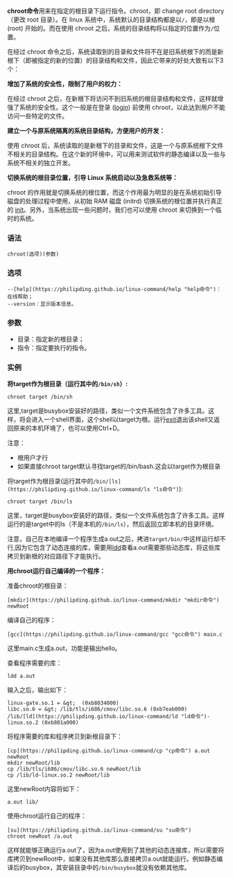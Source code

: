 **chroot命令**用来在指定的根目录下运行指令。chroot，即 change root directory （更改 root 目录）。在 linux 系统中，系统默认的目录结构都是以`/`，即是以根 (root) 开始的。而在使用 chroot 之后，系统的目录结构将以指定的位置作为`/`位置。

在经过 chroot 命令之后，系统读取到的目录和文件将不在是旧系统根下的而是新根下（即被指定的新的位置）的目录结构和文件，因此它带来的好处大致有以下3个：

**增加了系统的安全性，限制了用户的权力：**

在经过 chroot 之后，在新根下将访问不到旧系统的根目录结构和文件，这样就增强了系统的安全性。这个一般是在登录 ([login](https://philipding.github.io/linux-command/login "login命令")) 前使用 chroot，以此达到用户不能访问一些特定的文件。

**建立一个与原系统隔离的系统目录结构，方便用户的开发：**

使用 chroot 后，系统读取的是新根下的目录和文件，这是一个与原系统根下文件不相关的目录结构。在这个新的环境中，可以用来测试软件的静态编译以及一些与系统不相关的独立开发。

**切换系统的根目录位置，引导 Linux 系统启动以及急救系统等：**

chroot 的作用就是切换系统的根位置，而这个作用最为明显的是在系统初始引导磁盘的处理过程中使用，从初始 RAM 磁盘 (initrd) 切换系统的根位置并执行真正的 [init](https://philipding.github.io/linux-command/init "init命令")。另外，当系统出现一些问题时，我们也可以使用 chroot 来切换到一个临时的系统。

### 语法  

```
chroot(选项)(参数)
```

### 选项  

```
--[help](https://philipding.github.io/linux-command/help "help命令")：在线帮助；
--version：显示版本信息。
```

### 参数  

*   目录：指定新的根目录；
*   指令：指定要执行的指令。

### 实例  

**将target作为根目录（运行其中的`/bin/sh`）:**

```
chroot target /bin/sh
```

这里,target是busybox安装好的路径，类似一个文件系统包含了许多工具。这样，将会进入一个shell界面，这个shell以target为根。运行[exit](https://philipding.github.io/linux-command/exit "exit命令")退出该shell又返回原来的本机环境了，也可以使用Ctrl+D。

注意：

*   根用户才行
*   如果直接chroot target默认寻找target的/bin/bash.这会以target作为根目录

将target作为根目录(运行其中的`/bin/[ls](https://philipding.github.io/linux-command/ls "ls命令")`):

```
chroot target /bin/ls
```

这里，target是busybox安装好的路径，类似一个文件系统包含了许多工具。这样运行的是target中的ls（不是本机的`/bin/ls`），然后返回立即本机的目录环境。

注意，自己在本地编译一个程序生成a.out之后，拷进`target/bin/`中这样运行却不行,因为它包含了动态连接的库，需要用[ldd](https://philipding.github.io/linux-command/ldd "ldd命令")查看a.out需要那些动态库，将这些库拷贝到新根的对应路径下才能执行。

**用chroot运行自己编译的一个程序：**

准备chroot的根目录：

```
[mkdir](https://philipding.github.io/linux-command/mkdir "mkdir命令") newRoot
```

编译自己的程序：

```
[gcc](https://philipding.github.io/linux-command/gcc "gcc命令") main.c
```

这里main.c生成a.out，功能是输出hello。

查看程序需要的库：

```
ldd a.out
```

输入之后，输出如下：

```
linux-gate.so.1 = &gt;  (0xb8034000)
libc.so.6 = &gt; /lib/tls/i686/cmov/libc.so.6 (0xb7eab000)
/lib/[ld](https://philipding.github.io/linux-command/ld "ld命令")-linux.so.2 (0xb801a000)
```

将程序需要的库和程序拷贝到新根目录下：

```
[cp](https://philipding.github.io/linux-command/cp "cp命令") a.out newRoot
mkdir newRoot/lib
cp /lib/tls/i686/cmov/libc.so.6 newRoot/lib
cp /lib/ld-linux.so.2 newRoot/lib
```

这里newRoot内容将如下：

```
a.out lib/
```

使用chroot运行自己的程序：

```
[su](https://philipding.github.io/linux-command/su "su命令")
chroot newRoot /a.out
```

这样就能够正确运行a.out了，因为a.out使用到了其他的动态连接库，所以需要将库拷贝到newRoot中，如果没有其他库那么直接拷贝a.out就能运行。例如静态编译后的busybox，其安装目录中的`/bin/busybox`就没有依赖其他库。